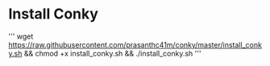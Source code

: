 # Install Conky
'''
wget https://raw.githubusercontent.com/prasanthc41m/conky/master/install_conky.sh && 
chmod +x install_conky.sh &&
./install_conky.sh
'''
